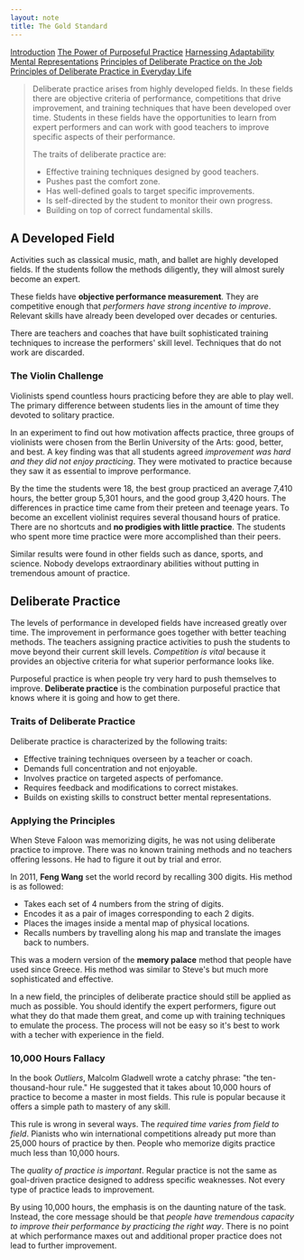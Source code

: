 ```yaml
---
layout: note
title: The Gold Standard
---
```


[Introduction](0-introduction.html)
[The Power of Purposeful Practice](1-the-power-of-purposeful-practice.html)
[Harnessing Adaptability](2-harnessing-adaptability.html)
[Mental Representations](3-mental-representations.html)
[Principles of Deliberate Practice on the Job](5-principles-of-deliberate-practice-on-the-job.html)
[Principles of Deliberate Practice in Everyday Life](6-principles-of-deliberate-practice-in-everyday-life.html)

> Deliberate practice arises from highly developed fields. In these fields there are objective criteria of performance, competitions that drive improvement, and training techniques that have been developed over time. Students in these fields have the opportunities to learn from expert performers and can work with good teachers to improve specific aspects of their performance. 
>
> The traits of deliberate practice are:
> - Effective training techniques designed by good teachers.
> - Pushes past the comfort zone.
> - Has well-defined goals to target specific improvements.
> - Is self-directed by the student to monitor their own progress.
> - Building on top of correct fundamental skills.

## A Developed Field

Activities such as classical music, math, and ballet are highly developed fields. If the students follow the methods diligently, they will almost surely become an expert.

These fields have **objective performance measurement**. They are competitive enough that *performers have strong incentive to improve*. Relevant skills have already been developed over decades or centuries.

There are teachers and coaches that have built sophisticated training techniques to increase the performers' skill level. Techniques that do not work are discarded.

### The Violin Challenge

Violinists spend countless hours practicing before they are able to play well. The primary difference between students lies in the amount of time they devoted to solitary practice.

In an experiment to find out how motivation affects practice, three groups of violinists were chosen from the Berlin University of the Arts: good, better, and best. A key finding was that all students agreed *improvement was hard and they did not enjoy practicing*. They were motivated to practice because they saw it as essential to improve performance.

By the time the students were 18, the best group practiced an average 7,410 hours, the better group 5,301 hours, and the good group 3,420 hours. The differences in practice time came from their preteen and teenage years. To become an excellent violinist requires several thousand hours of pratice. There are no shortcuts and **no prodigies with little practice**. The students who spent more time practice were more accomplished than their peers. 

Similar results were found in other fields such as dance, sports, and science. Nobody develops extraordinary abilities without putting in tremendous amount of practice.

## Deliberate Practice

The levels of performance in developed fields have increased greatly over time. The improvement in performance goes together with better teaching methods. The teachers assigning practice activities to push the students to move beyond their current skill levels. *Competition is vital* because it provides an objective criteria for what superior performance looks like.

Purposeful practice is when people try very hard to push themselves to improve. **Deliberate practice** is the combination purposeful practice that knows where it is going and how to get there.

### Traits of Deliberate Practice

Deliberate practice is characterized by the following traits:

- Effective training techniques overseen by a teacher or coach.
- Demands full concentration and not enjoyable.
- Involves practice on targeted aspects of perfomance.
- Requires feedback and modifications to correct mistakes.
- Builds on existing skills to construct better mental representations.

### Applying the Principles

When Steve Faloon was memorizing digits, he was not using deliberate practice to improve. There was no known training methods and no teachers offering lessons. He had to figure it out by trial and error.

In 2011, **Feng Wang** set the world record by recalling 300 digits. His method is as followed:

- Takes each set of 4 numbers from the string of digits.
- Encodes it as a pair of images corresponding to each 2 digits.
- Places the images inside a mental map of physical locations.
- Recalls numbers by travelling along his map and translate the images back to numbers.

This was a modern version of the **memory palace** method that people have used since Greece. His method was similar to Steve's but much more sophisticated and effective.

In a new field, the principles of deliberate practice should still be applied as much as possible. You should identify the expert performers, figure out what they do that made them great, and come up with training techniques to emulate the process. The process will not be easy so it's best to work with a techer with experience in the field. 

### 10,000 Hours Fallacy

In the book *Outliers*, Malcolm Gladwell wrote a catchy phrase: "the ten-thousand-hour rule." He suggested that it takes about 10,000 hours of practice to become a master in most fields. This rule is popular because it offers a simple path to mastery of any skill.

This rule is wrong in several ways. The *required time varies from field to field*. Pianists who win international competitions already put more than 25,000 hours of practice by then. People who memorize digits practice much less than 10,000 hours.

The *quality of practice is important*. Regular practice is not the same as goal-driven practice designed to address specific weaknesses. Not every type of practice leads to improvement.

By using 10,000 hours, the emphasis is on the daunting nature of the task. Instead, the core message should be that *people have tremendous capacity to improve their performance by practicing the right way*. There is no point at which performance maxes out and additional proper practice does not lead to further improvement.
